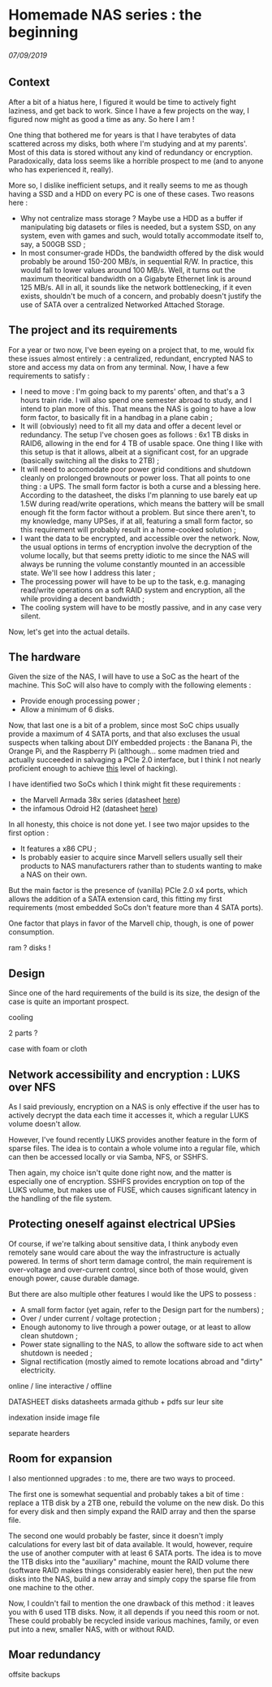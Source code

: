 # Homemade NAS series : the beginning
###### 07/09/2019

## Context 
After a bit of a hiatus here, I figured it would be time to actively fight
laziness, and get back to work. Since I have a few projects on the way, I
figured now might as good a time as any. So here I am !

One thing that bothered me for years is that I have terabytes of data scattered
across my disks, both where I'm studying and at my parents'. Most of this data
is stored without any kind of redundancy or encryption. Paradoxically, data
loss seems like a horrible prospect to me (and to anyone who has experienced
it, really). 

More so, I dislike inefficient setups, and it really seems to me as though
having a SSD and a HDD on every PC is one of these cases.
Two reasons here : 
- Why not centralize mass storage ? Maybe use a HDD as a buffer if manipulating
  big datasets or files is needed, but a system SSD, on any system, even
  with games and such, would totally accommodate itself to, say, a 500GB SSD ; 
- In most consumer-grade HDDs, the bandwidth offered by the disk would probably
  be around 150-200 MB/s, in sequential R/W. In practice, this would fall to
  lower values around 100 MB/s. Well, it turns out the maximum theoritical
  bandwidth on a Gigabyte Ethernet link is around 125 MB/s. All in all, it
  sounds like the network bottlenecking, if it even exists, shouldn't be much
  of a concern, and probably doesn't justify the use of SATA over a centralized
  Networked Attached Storage. 

## The project and its requirements
For a year or two now, I've been eyeing on a project that, to me, would fix
these issues almost entirely : a centralized, redundant, encrypted NAS to store
and access my data on from any terminal.  Now, I have a few requirements to
satisfy : 
- I need to move : I'm going back to my parents' often, and that's a 3 hours
  train ride. I will also spend one semester abroad to study, and I intend to
  plan more of this. That means the NAS is going to have a low form factor, to
  basically fit in a handbag in a plane cabin ; 
- It will (obviously) need to fit all my data and offer a decent level or
  redundancy. The setup I've chosen goes as follows : 6x1 TB disks in RAID6,
  allowing in the end for 4 TB of usable space. One thing I like with this
  setup is that it allows, albeit at a significant cost, for an upgrade
  (basically switching all the disks to 2TB) ;
- It will need to accomodate poor power grid conditions and shutdown cleanly on
  prolonged brownouts or power loss. That all points to one thing : a UPS. The
  small form factor is both a curse and a blessing here. According to the
  datasheet, the disks I'm planning to use barely eat up 1.5W during read/write
  operations, which means the battery will be small enough fit the form factor
  without a problem. But since there aren't, to my knowledge, many UPSes, if at
  all, featuring a small form factor, so this requirement will probably result
  in a home-cooked solution ;
- I want the data to be encrypted, and accessible over the network. Now, the
  usual options in terms of encryption involve the decryption of the volume
  locally, but that seems pretty idiotic to me since the NAS will always be
  running the volume constantly mounted in an accessible state. We'll see how I
  address this later ;
- The processing power will have to be up to the task, e.g. managing read/write
  operations on a soft RAID system and encryption, all the while providing a
  decent bandwidth ;
- The cooling system will have to be mostly passive, and in any case very
  silent. 

Now, let's get into the actual details.

## The hardware
Given the size of the NAS, I will have to use a SoC as the heart of the
machine. This SoC will also have to comply with the following elements : 
- Provide enough processing power ;
- Allow a minimum of 6 disks.

Now, that last one is a bit of a problem, since most SoC chips usually provide a
maximum of 4 SATA ports, and that also excluses the usual suspects when talking
about DIY embedded projects : the Banana Pi, the Orange Pi, and the Raspberry Pi
(although...  some madmen tried and actually succeeded in salvaging a PCIe 2.0
interface, but I think I not nearly proficient enough to achieve 
[this](http://archive.is/OODbO) level of hacking).

I have identified two SoCs which I think might fit these requirements : 
- the Marvell Armada 38x series (datasheet [here](https://github.com/MarvellEmbeddedProcessors/main/wiki/Armada-38x))
- the infamous Odroid H2 (datasheet [here](https://wiki.odroid.com/odroid-h2/start#odroid-h2_schematic_and_full_intel_j4105_datasheets))

In all honesty, this choice is not done yet. I see two major upsides to the
first option : 
- It features a x86 CPU ;
- Is probably easier to acquire since Marvell sellers usually sell their
  products to NAS manufacturers rather than to students wanting to make a NAS on
  their own.

But the main factor is the presence of (vanilla) PCIe 2.0 x4 ports, which allows
the addition of a SATA extension card, this fitting my first requirements (most
embedded SoCs don't feature more than 4 SATA ports). 

One factor that plays in favor of the Marvell chip, though, is one of power
consumption. 

ram ? 
disks !

## Design
Since one of the hard requirements of the build is its size, the design of the
case is quite an important prospect. 

cooling

2 parts ? 

case with foam or cloth

## Network accessibility and encryption : LUKS over NFS
As I said previously, encryption on a NAS is only effective if the user has to
actively decrypt the data each time it accesses it, which a regular LUKS volume
doesn't allow. 

However, I've found recently LUKS provides another feature in the form of
sparse files. The idea is to contain a whole volume into a regular file, which
can then be accessed locally or via Samba, NFS, or SSHFS. 

Then again, my choice isn't quite done right now, and the matter is especially one
of encryption. SSHFS provides encryption on top of the LUKS volume, but makes
use of FUSE, which causes significant latency in the handling of the file
system. 

## Protecting oneself against electrical UPSies 
Of course, if we're talking about sensitive data, I think anybody even remotely
sane would care about the way the infrastructure is actually powered. In terms
of short term damage control, the main requirement is over-voltage and
over-current control, since both of those would, given enough power, cause
durable damage. 

But there are also multiple other features I would like the UPS to possess : 
- A small form factor (yet again, refer to the Design part for the numbers) ;
- Over / under current / voltage protection ;
- Enough autonomy to live through a power outage, or at least to allow clean
  shutdown ;
- Power state signalling to the NAS, to allow the software side to act when
  shutdown is needed ;
- Signal rectification (mostly aimed to remote locations abroad and "dirty"
  electricity.



online / line interactive / offline 

DATASHEET disks 
datasheets armada github + pdfs sur leur site

indexation inside image file

separate hearders

## Room for expansion
I also mentionned upgrades : to me, there are two ways to proceed.

The first one is somewhat sequential and probably takes a bit of time : replace a 1TB disk by a 2TB one, rebuild the volume on the new disk. Do this for every disk and then simply expand the RAID array and then the sparse file. 

The second one would probably be faster, since it doesn't imply calculations for every last bit of data available. It would, however, require the use of another computer with at least 6 SATA ports. The idea is to move the 1TB disks into the "auxiliary" machine, mount the RAID volume there (software RAID makes things considerably easier here), then put the new disks into the NAS, build a new array and simply copy the sparse file from one machine to the other. 

Now, I couldn't fail to mention the one drawback of this method : it leaves you with 6 used 1TB disks. Now, it all depends if you need this room or not. These could probably be recycled inside various machines, family, or even put into a new, smaller NAS, with or without RAID. 

## Moar redundancy 

offsite backups
